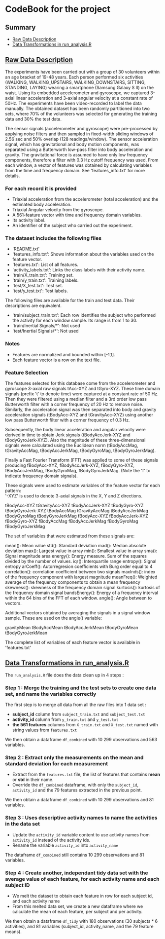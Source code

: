 # CodeBook for the project 

## Summary 
- [Raw Data Description](#raw-data-description)
- [Data Transformations in run_analysis.R](#data-transformations-in-run_analysisr)

## [Raw Data Description](#raw-data-description)

The experiments have been carried out with a group of 30 volunteers within an age bracket of 19-48 years. Each person performed six activities (WALKING, WALKING_UPSTAIRS, WALKING_DOWNSTAIRS, SITTING, STANDING, LAYING) wearing a smartphone (Samsung Galaxy S II) on the waist. Using its embedded accelerometer and gyroscope, we captured 3-axial linear acceleration and 3-axial angular velocity at a constant rate of 50Hz. The experiments have been video-recorded to label the data manually. The obtained dataset has been randomly partitioned into two sets, where 70% of the volunteers was selected for generating the training data and 30% the test data. 

The sensor signals (accelerometer and gyroscope) were pre-processed by applying noise filters and then sampled in fixed-width sliding windows of 2.56 sec and 50% overlap (128 readings/window). The sensor acceleration signal, which has gravitational and body motion components, was separated using a Butterworth low-pass filter into body acceleration and gravity. The gravitational force is assumed to have only low frequency components, therefore a filter with 0.3 Hz cutoff frequency was used. From each window, a vector of features was obtained by calculating variables from the time and frequency domain. See 'features_info.txt' for more details. 

### For each record it is provided

- Triaxial acceleration from the accelerometer (total acceleration) and the estimated body acceleration.
- Triaxial Angular velocity from the gyroscope. 
- A 561-feature vector with time and frequency domain variables. 
- Its activity label. 
- An identifier of the subject who carried out the experiment.

### The dataset includes the following files

- 'README.txt'
- 'features_info.txt': Shows information about the variables used on the feature vector.
- 'features.txt': List of all features.
- 'activity_labels.txt': Links the class labels with their activity name.
- 'train/X_train.txt': Training set.
- 'train/y_train.txt': Training labels.
- 'test/X_test.txt': Test set.
- 'test/y_test.txt': Test labels.

The following files are available for the train and test data. Their descriptions are equivalent. 
- 'train/subject_train.txt': Each row identifies the subject who performed the activity for each window sample. Its range is from 1 to 30. 
- 'train/Inertial Signals/*': Not used
- 'test/Inertial Signals/*': Not used 

### Notes 
- Features are normalized and bounded within [-1,1].
- Each feature vector is a row on the text file.

### Feature Selection 

The features selected for this database come from the accelerometer and gyroscope 3-axial raw signals tAcc-XYZ and tGyro-XYZ. These time domain signals (prefix 't' to denote time) were captured at a constant rate of 50 Hz. Then they were filtered using a median filter and a 3rd order low pass Butterworth filter with a corner frequency of 20 Hz to remove noise. Similarly, the acceleration signal was then separated into body and gravity acceleration signals (tBodyAcc-XYZ and tGravityAcc-XYZ) using another low pass Butterworth filter with a corner frequency of 0.3 Hz. 

Subsequently, the body linear acceleration and angular velocity were derived in time to obtain Jerk signals (tBodyAccJerk-XYZ and tBodyGyroJerk-XYZ). Also the magnitude of these three-dimensional signals were calculated using the Euclidean norm (tBodyAccMag, tGravityAccMag, tBodyAccJerkMag, tBodyGyroMag, tBodyGyroJerkMag). 

Finally a Fast Fourier Transform (FFT) was applied to some of these signals producing fBodyAcc-XYZ, fBodyAccJerk-XYZ, fBodyGyro-XYZ, fBodyAccJerkMag, fBodyGyroMag, fBodyGyroJerkMag. (Note the 'f' to indicate frequency domain signals). 

These signals were used to estimate variables of the feature vector for each pattern:  
'-XYZ' is used to denote 3-axial signals in the X, Y and Z directions.

tBodyAcc-XYZ
tGravityAcc-XYZ
tBodyAccJerk-XYZ
tBodyGyro-XYZ
tBodyGyroJerk-XYZ
tBodyAccMag
tGravityAccMag
tBodyAccJerkMag
tBodyGyroMag
tBodyGyroJerkMag
fBodyAcc-XYZ
fBodyAccJerk-XYZ
fBodyGyro-XYZ
fBodyAccMag
fBodyAccJerkMag
fBodyGyroMag
fBodyGyroJerkMag

The set of variables that were estimated from these signals are: 

mean(): Mean value
std(): Standard deviation
mad(): Median absolute deviation 
max(): Largest value in array
min(): Smallest value in array
sma(): Signal magnitude area
energy(): Energy measure. Sum of the squares divided by the number of values. 
iqr(): Interquartile range 
entropy(): Signal entropy
arCoeff(): Autorregresion coefficients with Burg order equal to 4
correlation(): correlation coefficient between two signals
maxInds(): index of the frequency component with largest magnitude
meanFreq(): Weighted average of the frequency components to obtain a mean frequency
skewness(): skewness of the frequency domain signal 
kurtosis(): kurtosis of the frequency domain signal 
bandsEnergy(): Energy of a frequency interval within the 64 bins of the FFT of each window.
angle(): Angle between to vectors.

Additional vectors obtained by averaging the signals in a signal window sample. These are used on the angle() variable:

gravityMean
tBodyAccMean
tBodyAccJerkMean
tBodyGyroMean
tBodyGyroJerkMean

The complete list of variables of each feature vector is available in 'features.txt'



## [Data Transformations in run_analysis.R](#data-transformations-in-run_analysisr)

The `run_analysis.R` file does the data clean up in 4 steps : 

### Step 1 : Merge the training and the test sets to create one data set, and name the variables correctly 

The first step is to merge all data from all the raw files into 1 data set : 
- **subject_id** column from `subject_train.txt` and `subject_test.txt` 
- **activity_id** column from `y_train.txt` and `y_test.txt` 
- **the 561 features** columns from `X_train.txt` and `X_test.txt` named with string values from `features.txt`

We then obtain a dataframe `df_combined` with 10 299 observations and 563 variables. 


### Step 2 : Extract only the measurements on the mean and standard deviation for each measurement 

- Extract from the `features.txt` file, the list of features that contains **mean** or **std** in their name. 
- Override the `df_combined` dataframe, with only the `subject_id`, `activity_id` and the 79 features extracted in the previous point. 

We then obtain a dataframe `df_combined` with 10 299 observations and 81 variables. 


### Step 3 : Uses descriptive activity names to name the activities in the data set 

- Update the `activity_id` variable content to use activity names from `activity_id` instead of the activity ids. 
- Rename the variable `activity_id` into `activity_name` 

The dataframe `df_combined` still contains 10 299 observations and 81 variables. 

### Step 4 : Create another, independant tidy data set with the average value of each feature, for each activity name and each subject ID 

- We melt the dataset to obtain each feature in row for each subject id, and each activity name 
- From this melted data set, we create a new dataframe where we calculate the mean of each feature, per subject and per activity. 

We then obtain a dataframe `df_tidy` with 180 observations (30 subjects * 6 activities), and 81 variables (subject_id, activity_name, and the 79 feature means). 

